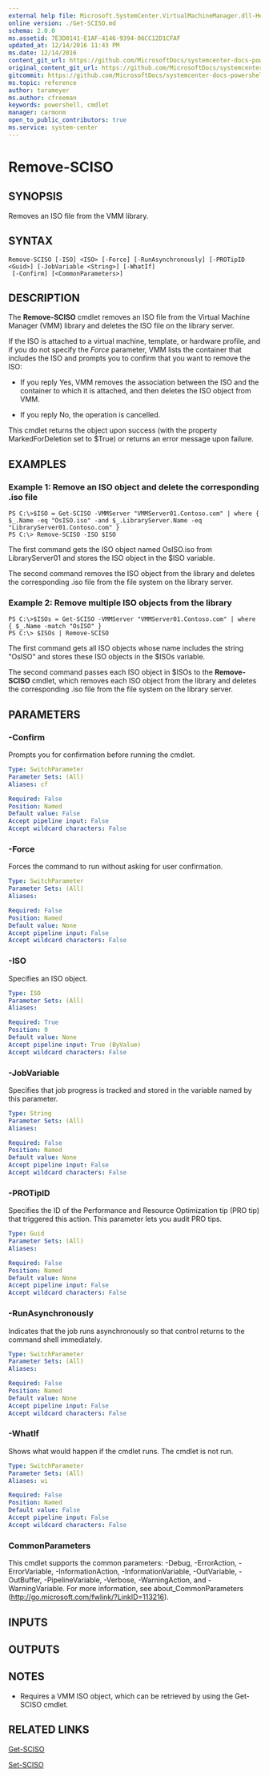 ```yaml
---
external help file: Microsoft.SystemCenter.VirtualMachineManager.dll-Help.xml
online version: ./Get-SCISO.md
schema: 2.0.0
ms.assetid: 7E3D0141-E1AF-4146-9394-06CC12D1CFAF
updated_at: 12/14/2016 11:43 PM
ms.date: 12/14/2016
content_git_url: https://github.com/MicrosoftDocs/systemcenter-docs-powershell/blob/master/systemcenter-cmdlets/SystemCenter2016/VirtualMachineManager/v1.0/Remove-SCISO.md
original_content_git_url: https://github.com/MicrosoftDocs/systemcenter-docs-powershell/blob/master/systemcenter-cmdlets/SystemCenter2016/VirtualMachineManager/v1.0/Remove-SCISO.md
gitcommit: https://github.com/MicrosoftDocs/systemcenter-docs-powershell/blob/96cd9bd2780eb6b78c540fa00d3b8a4313e3ed40/systemcenter-cmdlets/SystemCenter2016/VirtualMachineManager/v1.0/Remove-SCISO.md
ms.topic: reference
author: tarameyer
ms.author: cfreeman
keywords: powershell, cmdlet
manager: carmonm
open_to_public_contributors: true
ms.service: system-center
---
```


# Remove-SCISO

## SYNOPSIS
Removes an ISO file from the VMM library.

## SYNTAX

```
Remove-SCISO [-ISO] <ISO> [-Force] [-RunAsynchronously] [-PROTipID <Guid>] [-JobVariable <String>] [-WhatIf]
 [-Confirm] [<CommonParameters>]
```

## DESCRIPTION
The **Remove-SCISO** cmdlet removes an ISO file from the Virtual Machine Manager (VMM) library and deletes the ISO file on the library server.

If the ISO is attached to a virtual machine, template, or hardware profile, and if you do not specify the *Force* parameter, VMM lists the container that includes the ISO and prompts you to confirm that you want to remove the ISO: 



- If you reply Yes, VMM removes the association between the ISO and the container to which it is attached, and then deletes the ISO object from VMM. 


- If you reply No, the operation is cancelled.

This cmdlet returns the object upon success (with the property MarkedForDeletion set to $True) or returns an error message upon failure.

## EXAMPLES

### Example 1: Remove an ISO object and delete the corresponding .iso file
```
PS C:\>$ISO = Get-SCISO -VMMServer "VMMServer01.Contoso.com" | where { $_.Name -eq "OsISO.iso" -and $_.LibraryServer.Name -eq "LibraryServer01.Contoso.com" }
PS C:\> Remove-SCISO -ISO $ISO
```

The first command gets the ISO object named OsISO.iso from LibraryServer01 and stores the ISO object in the $ISO variable.

The second command removes the ISO object from the library and deletes the corresponding .iso file from the file system on the library server.

### Example 2: Remove multiple ISO objects from the library
```
PS C:\>$ISOs = Get-SCISO -VMMServer "VMMServer01.Contoso.com" | where { $_.Name -match "OsISO" }
PS C:\> $ISOs | Remove-SCISO
```

The first command gets all ISO objects whose name includes the string "OsISO" and stores these ISO objects in the $ISOs variable.

The second command passes each ISO object in $ISOs to the **Remove-SCISO** cmdlet, which removes each ISO object from the library and deletes the corresponding .iso file from the file system on the library server.

## PARAMETERS

### -Confirm
Prompts you for confirmation before running the cmdlet.

```yaml
Type: SwitchParameter
Parameter Sets: (All)
Aliases: cf

Required: False
Position: Named
Default value: False
Accept pipeline input: False
Accept wildcard characters: False
```

### -Force
Forces the command to run without asking for user confirmation.

```yaml
Type: SwitchParameter
Parameter Sets: (All)
Aliases: 

Required: False
Position: Named
Default value: None
Accept pipeline input: False
Accept wildcard characters: False
```

### -ISO
Specifies an ISO object.

```yaml
Type: ISO
Parameter Sets: (All)
Aliases: 

Required: True
Position: 0
Default value: None
Accept pipeline input: True (ByValue)
Accept wildcard characters: False
```

### -JobVariable
Specifies that job progress is tracked and stored in the variable named by this parameter.

```yaml
Type: String
Parameter Sets: (All)
Aliases: 

Required: False
Position: Named
Default value: None
Accept pipeline input: False
Accept wildcard characters: False
```

### -PROTipID
Specifies the ID of the Performance and Resource Optimization tip (PRO tip) that triggered this action.
This parameter lets you audit PRO tips.

```yaml
Type: Guid
Parameter Sets: (All)
Aliases: 

Required: False
Position: Named
Default value: None
Accept pipeline input: False
Accept wildcard characters: False
```

### -RunAsynchronously
Indicates that the job runs asynchronously so that control returns to the command shell immediately.

```yaml
Type: SwitchParameter
Parameter Sets: (All)
Aliases: 

Required: False
Position: Named
Default value: None
Accept pipeline input: False
Accept wildcard characters: False
```

### -WhatIf
Shows what would happen if the cmdlet runs.
The cmdlet is not run.

```yaml
Type: SwitchParameter
Parameter Sets: (All)
Aliases: wi

Required: False
Position: Named
Default value: False
Accept pipeline input: False
Accept wildcard characters: False
```

### CommonParameters
This cmdlet supports the common parameters: -Debug, -ErrorAction, -ErrorVariable, -InformationAction, -InformationVariable, -OutVariable, -OutBuffer, -PipelineVariable, -Verbose, -WarningAction, and -WarningVariable. For more information, see about_CommonParameters (http://go.microsoft.com/fwlink/?LinkID=113216).

## INPUTS

## OUTPUTS

## NOTES
* Requires a VMM ISO object, which can be retrieved by using the Get-SCISO cmdlet.

## RELATED LINKS

[Get-SCISO](xref:SystemCenter2016/VirtualMachineManager/v1.0/Get-SCISO.md)

[Set-SCISO](xref:SystemCenter2016/VirtualMachineManager/v1.0/Set-SCISO.md)

